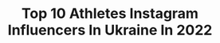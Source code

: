 ---
title: Top 10 Athletes Instagram Influencers In Ukraine In 2022
description: >-
  Find top athletes Instagram influencers in Ukraine in 2022. Most popular hashtags: #calisthenics #workout #motivation #ukraine.
platform: Instagram
hits: 26
text_top: Discover the top-rated Instagram influencers on inBeat.
text_bottom: inBeat holds 26 Instagram influencers like this in Ukraine for you to pitch.
profiles:
  - username: "lyakhova.olga.800"
    fullname: >-
      Ольга Ляховая💙💛
    bio: >-
      Nike athlete European Championship 🥈🥉🥉🥉 2014/2017/2018/2019 Olympic Games 2016 European Games 🥇🥇
    location: "Ukraine"
    followers: 14783
    engagement: 1140
    commentsToLikes: 0.025612
    id: ck5q9u60od02v0i11ig29ja1h
    verified: false
    hashtags: "#trainingcamp, #lyakhovaolga, #kenya, #nikeathlete"
  - username: "shapoval_workout"
    fullname: >-
      Kostya Shapoval
    bio: >-
      🔝Calisthenics athlete🔝 Team Leader ➡️ @nolimits_sport National Record Holder🇺🇦 Online coach/Coach @gymstyleclub ⬇️Cooperation/Training in direct⬇️
    location: "Ukraine"
    followers: 23410
    engagement: 1149
    commentsToLikes: 0.023053
    id: ck0w6byzc7utz0i199yk8kzof
    verified: false
    hashtags: "#business, #workout, #24, #dynamic"
  - username: "melnikstyle"
    fullname: >-
      ᴠɪᴛᴀʟɪɪ ᴍᴇʟɴɪᴋ
    bio: >-
      CALISTHENICS ATHLETE International cups winner🏆 YouTuber Business inquiries: Vet.melnik2002@gmail.com
    location: "Ukraine"
    followers: 167160
    engagement: 1182
    commentsToLikes: 0.014086
    id: ck14kgshwpg3u0i19788zlbj3
    verified: false
    hashtags: "#handstand, #cinematography, #blackandwhitehumansphotos, #moodygrams"
  - username: "danifridman"
    fullname: >-
      Dani Fridman  דני פרידמן
    bio: >-
      The Israeli Single Sculler 🇮🇱 אלוף הארץ בחתירה 🚣🏻 Best Time 6:46.5 🏆& 🇪🇺 Finalist @siksilk_il athlete @sano.il Family📍
    location: "Ukraine"
    followers: 7449
    engagement: 631
    commentsToLikes: 0.082322
    id: ck8swvb54fddr0j782s45mri0
    verified: false
    hashtags: "#athlete, #canottaggio, #rower, #dnipro"
  - username: "kir.kara"
    fullname: >-
      Kirill Karabut
    bio: >-
      @gornation Pro Athlete ▶Eurocup winner 2019🥇🇵🇱 ▶Pull&Push2vs2 battles 2020🥇🇫🇷 ▶World Cup stage 2019🥈🇧🇬 ▶World Championship 2019🥉🇷🇺
    location: "Ukraine"
    followers: 24700
    engagement: 1630
    commentsToLikes: 0.018986
    id: ck6u9dywsx0000j71oji3hs0k
    verified: false
    hashtags: "#kharkivcity, #calisthenicsmovement, #workoutvideos, #kharkivblog"
  - username: "supamontalvo"
    fullname: >-
      Bboy Victor
    bio: >-
      RedBull Athlete 💥 Kissimmee, FL 🇲🇽 🇺🇸
    location: "Ukraine"
    followers: 62925
    engagement: 636
    commentsToLikes: 0.017243
    id: ck0w11c45h2ub0i19az9auicv
    verified: false
    hashtags: "#redbullathlete, #redbulldancer, #redbull, #orlando"
  - username: "barbaruk_first17"
    fullname: >-
      🇺🇦_Bᴀʀʙᴀʀᴜᴋ_Fɪʀꜱᴛ₁₇
    bio: >-
      🇺🇦 First17 🇺🇦 😱1.90/80kg😱 @gornation PRO ATHLETE ☝️Будь весегда самим собой TikTok - 540k 🍋🏃🏼‍♂️
    location: "Ukraine"
    followers: 24054
    engagement: 396
    commentsToLikes: 0.020821
    id: ck5c3og25zqnp0i11gbwluie3
    verified: false
    hashtags: "#gornation, #motivation, #workoutmotivation, #calisthenics"
  - username: "olga_saladukha"
    fullname: >-
      Olga Saladukha
    bio: >-
      Ambassador Europ🇪🇺 week of Sport 🏃🏼‍♀️ #Nike 👟🕶 🥉Olympic 🥇World 🥇🥇🥇🥇🥉xEurop 🥈🥉World 🥈🥉World Cup Chair of Athletes commission of NOC🇺🇦
    location: "Ukraine"
    followers: 14987
    engagement: 836
    commentsToLikes: 0.031540
    id: ck8t9sx9hp8sc0j78ccz626o4
    verified: false
    hashtags: "#triplejump, #neverstop, #beautiful, #athlete"
  - username: "dmytro_horobets"
    fullname: >-
      Dmytro Horobets🇺🇦IFBB ELITEPRO
    bio: >-
      🇺🇦IFBB Elite Pro MensPhysique 1️⃣5️⃣ #ElitePro Winner 📕IFBB International Judge 📝#Onlinecoaching ☀️JanTana Athlete ⚡️OptimumNutrition Athlete
    location: "Ukraine"
    followers: 28068
    engagement: 646
    commentsToLikes: 0.011791
    id: ck5hnaa5ungmp0i11e57vlj54
    verified: false
    hashtags: "#fatheranddaughter, #optimumnutrition, #family, #daddydaughter"
  - username: "solovei_thematrix"
    fullname: >-
      Solovei Vitali TKD 🥋
    bio: >-
      Время быть сильным❗️ 🌟Profesional athlete and coach #soloveyteam 🥇3x World Champion 🥇4x European Champion 🥇World and European Cup Champion
    location: "Ukraine"
    followers: 12899
    engagement: 1102
    commentsToLikes: 0.009390
    id: ck6u6toq6ho050j71ond68hki
    verified: false
    hashtags: "#topteneliteteam, #topten, #ukraine, #soloveyteam"
---